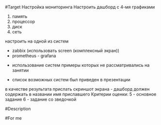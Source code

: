 #Target
Настройка мониторинга
Настроить дашборд с 4-мя графиками
1) память
2) процессор
3) диск
4) сеть

настроить на одной из систем
- zabbix (использовать screen (комплексный экран))
- prometheus - grafana

* использование систем примеры которых не рассматривались на занятии
- список возможных систем был приведен в презентации

в качестве результата прислать скриншот экрана - дашборд должен содержать в названии имя приславшего
Критерии оценки: 5 - основное задание
6 - задание со зведочкой

#Description


#For me
 